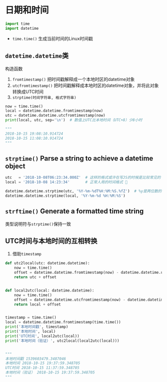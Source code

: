 # 日期和时间

```py
import time
import datetime
```

- `time.time()` 生成当前时间的Linux时间戳

## `datetime.datetime`类

构造函数

1. `fromtimestamp()` 把时间戳解释成一个本地时区的datetime对象
2. `utcfromtimestamp()` 把时间戳解释成本地时区的datetime对象，并将此对象转换成UTC时间
3. `strptime(时间字符串, 格式字符串)`

```py
now = time.time()
local = datetime.datetime.fromtimestamp(now)
utc = datetime.datetime.utcfromtimestamp(now)
print(local, utc, sep='\n')  # 数值上UTC比本地时间（UTC+8）少8小时

"""
2018-10-15 19:08:10.914724
2018-10-15 11:08:10.914724
"""
```

## `strptime()` Parse a string to achieve a datetime object

```py
utc   = '2018-10-08T06:23:34.000Z'  # 这样的格式或许在写JS的时候是比较常见的
local = '2018-10-08 14:23:34'       # 正常人用的时间格式 🤦‍

datetime.datetime.strptime(utc, '%Y-%m-%dT%H:%M:%S.%fZ')  # %y是两位数的年份，%f微秒左侧第一位为最高位
datetime.datetime.strptime(local, '%Y-%m-%d %H:%M:%S')
```

## `strftime()` Generate a formatted time string

类型说明符与`strptime()`保持一致

## UTC时间与本地时间的互相转换

1. 借助`timestamp`

```py
def utc2local(utc: datetime.datetime):
    now = time.time()
    offset = datetime.datetime.fromtimestamp(now) - datetime.datetime.utcfromtimestamp(now)
    return utc + offset


def local2utc(local: datetime.datetime):
    now = time.time()
    offset = datetime.datetime.utcfromtimestamp(now) - datetime.datetime.fromtimestamp(now)
    return local + offset


timestamp = time.time()
local = datetime.datetime.fromtimestamp(time.time())
print('本地时间戳', timestamp)
print('本地时间', local)
print('UTC时间', local2utc(local))
print('本地时间（验证）', utc2local(local2utc(local)))


"""
本地时间戳 1539603479.3487046
本地时间 2018-10-15 19:37:59.348705
UTC时间 2018-10-15 11:37:59.348705
本地时间（验证） 2018-10-15 19:37:59.348705
"""
```
